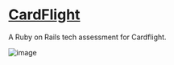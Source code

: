 # [CardFlight](https://cardflight.businessfactory.dev/)

A Ruby on Rails tech assessment for Cardflight.

![image](https://cardflight.businessfactory.dev/cardflight_logo.png)
